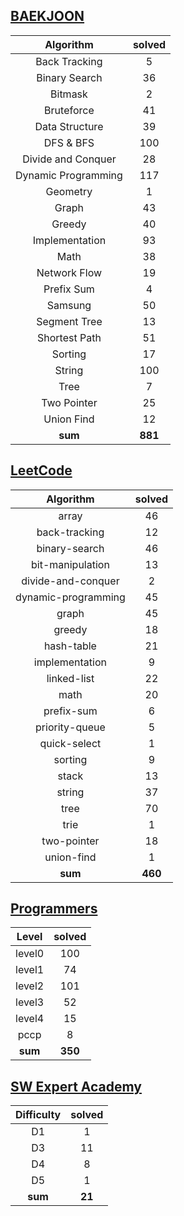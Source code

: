 ## [BAEKJOON](./baekjoon/) 
|    Algorithm    | solved |
| :-------------: | :----: |
|Back Tracking|5|
|Binary Search|36|
|Bitmask|2|
|Bruteforce|41|
|Data Structure|39|
|DFS & BFS|100|
|Divide and Conquer|28|
|Dynamic Programming|117|
|Geometry|1|
|Graph|43|
|Greedy|40|
|Implementation|93|
|Math|38|
|Network Flow|19|
|Prefix Sum|4|
|Samsung|50|
|Segment Tree|13|
|Shortest Path|51|
|Sorting|17|
|String|100|
|Tree|7|
|Two Pointer|25|
|Union Find|12|
| **sum** | **881**|

## [LeetCode](./leetcode/)
|    Algorithm    | solved |
| :-------------: | :----: |
|array|46|
|back-tracking|12|
|binary-search|46|
|bit-manipulation|13|
|divide-and-conquer|2|
|dynamic-programming|45|
|graph|45|
|greedy|18|
|hash-table|21|
|implementation|9|
|linked-list|22|
|math|20|
|prefix-sum|6|
|priority-queue|5|
|quick-select|1|
|sorting|9|
|stack|13|
|string|37|
|tree|70|
|trie|1|
|two-pointer|18|
|union-find|1|
| **sum** | **460**|

## [Programmers](./programmers/)
|    Level    | solved |
| :-------------: | :----: |
|level0|100|
|level1|74|
|level2|101|
|level3|52|
|level4|15|
|pccp|8|
| **sum** | **350**|

## [SW Expert Academy](./swea/)
|    Difficulty    | solved |
| :-------------: | :----: |
|D1|1|
|D3|11|
|D4|8|
|D5|1|
| **sum** | **21**|

